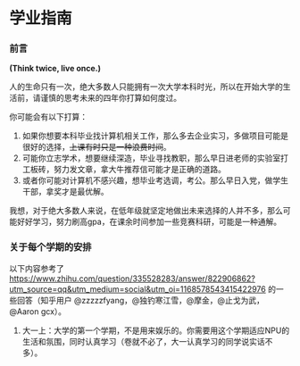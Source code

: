 <!--
 * @Date: 2022-08-09 11:08:55
 * @LastEditors: Juan Jiang
 * @LastEditTime: 2022-08-09 11:38:58
 * @FilePath: \SurviveNWPU-CSManual\academic\README.md
-->
# 学业指南

### 前言

**(Think twice, live once.)**

人的生命只有一次，绝大多数人只能拥有一次大学本科时光，所以在开始大学的生活前，请谨慎的思考未来的四年你打算如何度过。

你可能会有以下打算：

1. 如果你想要本科毕业找计算机相关工作，那么多去企业实习，多做项目可能是很好的选择，~~上课有时只是一种浪费时间~~。
2. 可能你立志学术，想要继续深造，毕业寻找教职，那么早日进老师的实验室打工板砖，努力发文章，拿大牛推荐信可能才是正确的道路。
3. 或者你可能对计算机不感兴趣，想毕业考选调，考公。那么早日入党，做学生干部，拿奖才是最优解。

我想，对于绝大多数人来说，在低年级就坚定地做出未来选择的人并不多，那么可能好好学习，努力刷高gpa，在课余时间参加一些竞赛科研，可能是一种通解。

### 关于每个学期的安排

以下内容参考了 https://www.zhihu.com/question/335528283/answer/822906862?utm_source=qq&utm_medium=social&utm_oi=1168578543415422976 的一些回答（知乎用户 @zzzzzfyang，@独钓寒江雪，@摩金，@止戈为武，@Aaron gcx）。

1. 大一上：大学的第一个学期，不是用来娱乐的。你需要用这个学期适应NPU的生活和氛围，同时认真学习（卷就不必了，大一认真学习的同学说实话不多）。